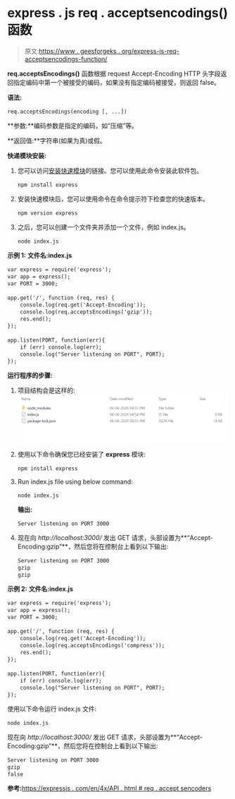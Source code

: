 # express . js req . acceptsencodings()函数

> 原文:[https://www . geesforgeks . org/express-js-req-acceptsencodings-function/](https://www.geeksforgeeks.org/express-js-req-acceptsencodings-function/)

**req.acceptsEncodings()** 函数根据 request Accept-Encoding HTTP 头字段返回指定编码中第一个被接受的编码，如果没有指定编码被接受，则返回 false。

**语法:**

```
req.acceptsEncodings(encoding [, ...])
```

**参数:**编码参数是指定的编码，如“压缩”等。

**返回值:**字符串(如果为真)或假。

**快递模块安装:**

1.  您可以访问[安装快速模块](https://www.npmjs.com/package/express)的链接。您可以使用此命令安装此软件包。

    ```
    npm install express
    ```

2.  安装快速模块后，您可以使用命令在命令提示符下检查您的快速版本。

    ```
    npm version express
    ```

3.  之后，您可以创建一个文件夹并添加一个文件，例如 index.js。

    ```
    node index.js
    ```

**示例 1:** **文件名:index.js**

```
var express = require('express');
var app = express();
var PORT = 3000;

app.get('/', function (req, res) {
    console.log(req.get('Accept-Encoding')); 
    console.log(req.acceptsEncodings('gzip'));
    res.end();
});

app.listen(PORT, function(err){
    if (err) console.log(err);
    console.log("Server listening on PORT", PORT);
});
```

**运行程序的步骤:**

1.  项目结构会是这样的:
    ![](img/3209d9b4369c180282a34be8070d7d6e.png)
2.  使用以下命令确保您已经安装了 **express** 模块:

    ```
    npm install express
    ```

3.  Run index.js file using below command:

    ```
    node index.js
    ```

    **输出:**

    ```
    Server listening on PORT 3000

    ```

4.  现在向 *http://localhost:3000/* 发出 GET 请求，头部设置为**“Accept-Encoding:gzip”**，然后您将在控制台上看到以下输出:

    ```
    Server listening on PORT 3000
    gzip
    gzip

    ```

**示例 2:** **文件名:index.js**

```
var express = require('express');
var app = express();
var PORT = 3000;

app.get('/', function (req, res) {
    console.log(req.get('Accept-Encoding')); 
    console.log(req.acceptsEncodings('compress'));
    res.end();
});

app.listen(PORT, function(err){
    if (err) console.log(err);
    console.log("Server listening on PORT", PORT);
});
```

使用以下命令运行 index.js 文件:

```
node index.js
```

现在向 *http://localhost:3000/* 发出 GET 请求，头部设置为**“Accept-Encoding:gzip”**，然后您将在控制台上看到以下输出:

```
Server listening on PORT 3000
gzip
false

```

**参考:**[https://expressjs . com/en/4x/API . html # req . accept sencoders](https://expressjs.com/en/4x/api.html#req.acceptsEncodings)